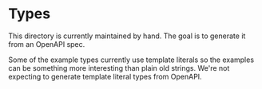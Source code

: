 # Types

This directory is currently maintained by hand. The goal is to generate it from an OpenAPI spec.

Some of the example types currently use template literals so the examples can be something more interesting than plain old strings. We're not expecting to generate template literal types from OpenAPI.
